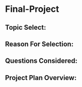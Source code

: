 # Final-Project

## **Topic Select**:

## **Reason For Selection**:

## **Questions Considered**:

## **Project Plan Overview**:
